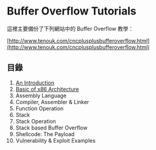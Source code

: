 # Buffer Overflow Tutorials

這裡主要備份了下列網站中的 Buffer Overflow 教學：

[http://www.tenouk.com/cncplusplusbufferoverflow.html](http://www.tenouk.com/cncplusplusbufferoverflow.html)

## 目錄

1. [An Introduction](1_an_introduction.md)
2. [Basic of x86 Architecture](2_basic_of_x86.md)
3. Assembly Language
4. Compiler, Assembler & Linker
5. Function Operation
6. Stack
7. Stack Operation
8. Stack based Buffer Overflow
9. Shellcode: The Payload
10. Vulnerability & Exploit Examples

